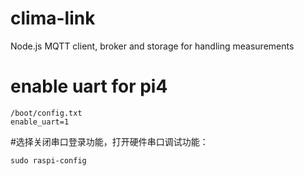 # clima-link
Node.js MQTT client, broker and storage for handling measurements 
# enable uart for pi4
```
/boot/config.txt
enable_uart=1
```
#选择关闭串口登录功能，打开硬件串口调试功能：
```
sudo raspi-config
```

